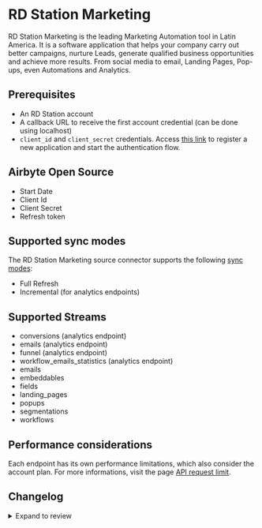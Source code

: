 # RD Station Marketing

RD Station Marketing is the leading Marketing Automation tool in Latin America. It is a software application that helps your company carry out better campaigns, nurture Leads, generate qualified business opportunities and achieve more results. From social media to email, Landing Pages, Pop-ups, even Automations and Analytics.

## Prerequisites

- An RD Station account
- A callback URL to receive the first account credential (can be done using localhost)
- `client_id` and `client_secret` credentials. Access [this link](https://appstore.rdstation.com/en/publisher) to register a new application and start the authentication flow.

## Airbyte Open Source

- Start Date
- Client Id
- Client Secret
- Refresh token

## Supported sync modes

The RD Station Marketing source connector supports the following [sync modes](https://docs.airbyte.com/cloud/core-concepts#connection-sync-modes):

- Full Refresh
- Incremental (for analytics endpoints)

## Supported Streams

- conversions (analytics endpoint)
- emails (analytics endpoint)
- funnel (analytics endpoint)
- workflow_emails_statistics (analytics endpoint)
- emails
- embeddables
- fields
- landing_pages
- popups
- segmentations
- workflows

## Performance considerations

Each endpoint has its own performance limitations, which also consider the account plan. For more informations, visit the page [API request limit](https://developers.rdstation.com/reference/limite-de-requisicoes-da-api?lng=en).

## Changelog

<details>
  <summary>Expand to review</summary>

| Version | Date       | Pull Request                                              | Subject                          |
| :------ | :--------- | :-------------------------------------------------------- | :------------------------------- |
| 0.3.24 | 2025-08-02 | [60572](https://github.com/airbytehq/airbyte/pull/60572) | Update dependencies |
| 0.3.23 | 2025-05-10 | [60134](https://github.com/airbytehq/airbyte/pull/60134) | Update dependencies |
| 0.3.22 | 2025-05-03 | [58497](https://github.com/airbytehq/airbyte/pull/58497) | Update dependencies |
| 0.3.21 | 2025-04-12 | [57845](https://github.com/airbytehq/airbyte/pull/57845) | Update dependencies |
| 0.3.20 | 2025-04-05 | [57360](https://github.com/airbytehq/airbyte/pull/57360) | Update dependencies |
| 0.3.19 | 2025-03-29 | [56745](https://github.com/airbytehq/airbyte/pull/56745) | Update dependencies |
| 0.3.18 | 2025-03-22 | [56205](https://github.com/airbytehq/airbyte/pull/56205) | Update dependencies |
| 0.3.17 | 2025-03-08 | [55550](https://github.com/airbytehq/airbyte/pull/55550) | Update dependencies |
| 0.3.16 | 2025-03-01 | [55026](https://github.com/airbytehq/airbyte/pull/55026) | Update dependencies |
| 0.3.15 | 2025-02-23 | [54609](https://github.com/airbytehq/airbyte/pull/54609) | Update dependencies |
| 0.3.14 | 2025-02-15 | [53966](https://github.com/airbytehq/airbyte/pull/53966) | Update dependencies |
| 0.3.13 | 2025-02-08 | [53465](https://github.com/airbytehq/airbyte/pull/53465) | Update dependencies |
| 0.3.12 | 2025-02-01 | [53015](https://github.com/airbytehq/airbyte/pull/53015) | Update dependencies |
| 0.3.11 | 2025-01-25 | [52525](https://github.com/airbytehq/airbyte/pull/52525) | Update dependencies |
| 0.3.10 | 2025-01-18 | [51869](https://github.com/airbytehq/airbyte/pull/51869) | Update dependencies |
| 0.3.9 | 2025-01-11 | [51324](https://github.com/airbytehq/airbyte/pull/51324) | Update dependencies |
| 0.3.8 | 2024-12-28 | [50676](https://github.com/airbytehq/airbyte/pull/50676) | Update dependencies |
| 0.3.7 | 2024-12-21 | [50264](https://github.com/airbytehq/airbyte/pull/50264) | Update dependencies |
| 0.3.6 | 2024-12-14 | [49679](https://github.com/airbytehq/airbyte/pull/49679) | Update dependencies |
| 0.3.5 | 2024-12-12 | [49334](https://github.com/airbytehq/airbyte/pull/49334) | Update dependencies |
| 0.3.4 | 2024-12-11 | [48161](https://github.com/airbytehq/airbyte/pull/48161) | Starting with this version, the Docker image is now rootless. Please note that this and future versions will not be compatible with Airbyte versions earlier than 0.64 |
| 0.3.3 | 2024-10-29 | [47936](https://github.com/airbytehq/airbyte/pull/47936) | Update dependencies |
| 0.3.2 | 2024-10-28 | [47577](https://github.com/airbytehq/airbyte/pull/47577) | Update dependencies |
| 0.3.1 | 2024-08-16 | [44196](https://github.com/airbytehq/airbyte/pull/44196) | Bump source-declarative-manifest version |
| 0.3.0 | 2024-08-14 | [44081](https://github.com/airbytehq/airbyte/pull/44081) | Refactor connector to manifest-only format |
| 0.2.8 | 2024-08-10 | [43486](https://github.com/airbytehq/airbyte/pull/43486) | Update dependencies |
| 0.2.7 | 2024-08-03 | [43085](https://github.com/airbytehq/airbyte/pull/43085) | Update dependencies |
| 0.2.6 | 2024-07-27 | [42665](https://github.com/airbytehq/airbyte/pull/42665) | Update dependencies |
| 0.2.5 | 2024-07-20 | [42187](https://github.com/airbytehq/airbyte/pull/42187) | Update dependencies |
| 0.2.4 | 2024-07-13 | [41898](https://github.com/airbytehq/airbyte/pull/41898) | Update dependencies |
| 0.2.3 | 2024-07-10 | [41525](https://github.com/airbytehq/airbyte/pull/41525) | Update dependencies |
| 0.2.2 | 2024-07-09 | [41232](https://github.com/airbytehq/airbyte/pull/41232) | Update dependencies |
| 0.2.1 | 2024-07-06 | [40791](https://github.com/airbytehq/airbyte/pull/40791) | Update dependencies |
| 0.2.0 | 2024-06-27 | [40216](https://github.com/airbytehq/airbyte/pull/40216) | Migrate connector to Low Code |
| 0.1.9 | 2024-06-26 | [40549](https://github.com/airbytehq/airbyte/pull/40549) | Migrate off deprecated auth package |
| 0.1.8 | 2024-06-25 | [40324](https://github.com/airbytehq/airbyte/pull/40324) | Update dependencies |
| 0.1.7 | 2024-06-22 | [40145](https://github.com/airbytehq/airbyte/pull/40145) | Update dependencies |
| 0.1.6 | 2024-06-06 | [39228](https://github.com/airbytehq/airbyte/pull/39228) | [autopull] Upgrade base image to v1.2.2 |
| 0.1.5 | 2024-06-03 | [38916](https://github.com/airbytehq/airbyte/pull/38916) | Replace AirbyteLogger with logging.Logger |
| 0.1.4 | 2024-06-03 | [38916](https://github.com/airbytehq/airbyte/pull/38916) | Replace AirbyteLogger with logging.Logger |
| 0.1.3 | 2024-05-20 | [38372](https://github.com/airbytehq/airbyte/pull/38372) | [autopull] base image + poetry + up_to_date |
| 0.1.2   | 2022-07-06 | [28009](https://github.com/airbytehq/airbyte/pull/28009/) | Migrated to advancedOAuth        |
| 0.1.1   | 2022-11-01 | [18826](https://github.com/airbytehq/airbyte/pull/18826)  | Fix stream analytics_conversions |
| 0.1.0   | 2022-10-23 | [18348](https://github.com/airbytehq/airbyte/pull/18348)  | Initial Release                  |

</details>
